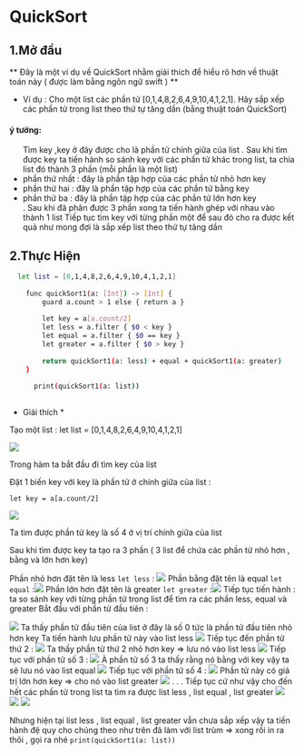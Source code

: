 # QuickSort

## 1.Mở đầu

** Đây là một ví dụ về QuickSort nhằm giải thích để hiểu rõ hơn về thuật toán này ( được làm bằng ngôn ngữ swift ) **
* Ví dụ : Cho một list các phần tử [0,1,4,8,2,6,4,9,10,4,1,2,1]. Hãy sắp xếp các phần tử trong list theo thứ tự tăng dần (bằng thuật toán QuickSort) 

#### ý tưởng:

 <ul> Tìm key ,key ở đây được cho là phần tử chính giữa của list .
 Sau khi tìm được key ta tiến hành so sánh key với các phần tử khác trong list, ta chia list đó thành 3 phần (mỗi phần là một list) <li> phần thứ nhất : đây là phần tập hợp của các phần tử nhỏ hơn key </li><li> phần thứ hai : đây là phần tập hợp của các phần tử bằng key </li><li> phần thứ ba : đây là phần tập hợp của các phần tử lớn hơn key </li>.
Sau khi đã phân được 3 phần xong ta tiến hành ghép với nhau vào thành 1 list 
Tiếp tục tìm key với từng phần một để sau đó cho ra được kết quả như mong đợi là sắp xếp list theo thứ tự tăng dần 
</ul> 

## 2.Thực Hiện  

```sh 
  let list = [0,1,4,8,2,6,4,9,10,4,1,2,1]
  
    func quickSort1(a: [Int]) -> [Int] {
        guard a.count > 1 else { return a }
        
        let key = a[a.count/2]
        let less = a.filter { $0 < key }
        let equal = a.filter { $0 == key }
        let greater = a.filter { $0 > key }
        
        return quickSort1(a: less) + equal + quickSort1(a: greater)
    }
    
      print(quickSort1(a: list))
      
  ```

* Giải thích *

Tạo một list :   let list = [0,1,4,8,2,6,4,9,10,4,1,2,1] 

<img src="http://imgur.com/KaVl9pb.png">

Trong hàm ta bắt đầu đi tìm key của list 

Đặt 1 biến key với key là phần tử ở chính giữa của list :

` let key = a[a.count/2] `

<img src="http://imgur.com/aIWDbby">

Ta tìm được phần tử key là số 4 ở vị trí chính giữa của list 

Sau khi tìm được key ta tạo ra 3 phần ( 3 list để chứa các phần tử nhỏ hơn , bằng và lớn hơn key) 

Phần nhỏ hơn  đặt tên là less 
` let less ` : <img src="http://imgur.com/N31xi9O">
Phần bằng đặt tên là equal 
` let equal ` :<img src="http://imgur.com/bGvzLeK">
Phần lớn hơn  đặt tên là greater 
` let greater ` :<img src="http://imgur.com/031Mj7P">
Tiếp tục tiến hành : ta so sánh key với từng phần tử trong list để tìm ra các phần less, equal và greater 
Bắt đầu với phần tử đầu tiên :

<img src="http://imgur.com/DAHs41x">
Ta thấy phần tử đầu tiên của list ở đây là số 0 tức là phần tử đầu tiên nhỏ hơn key
Ta tiến hành lưu phần tử này vào list less 
<img src="http://imgur.com/H9srpYP">
Tiếp tục đến phần tử thứ 2 :
<img src="http://imgur.com/YF3S8pu">
Ta thấy phần tử thứ 2 nhỏ hơn key => lưu nó vào list less 
<img src="http://imgur.com/c2UdigF">
Tiếp tục với phần tử số 3 :
<img src="http://imgur.com/69dpHIa">
À phần tử số 3 ta thấy rằng nó bằng với key vậy ta sẽ lưu nó vào list equal 
<img src="http://imgur.com/4mNIOOV">
Tiếp tục với phần tử số 4 :
<img src="http://imgur.com/rI2GJSR">
Phần tử này có giá trị lớn hơn key => cho nó vào list greater 
<img src="http://imgur.com/t4GI3uO">
.
.
.
Tiếp tục cứ như vậy cho đến hết các phần tử trong list ta tìm ra được list less , list equal , list greater 

<img src="http://imgur.com/ZbAnTMf">
<img src="http://imgur.com/YQzgTiM">
<img src="http://imgur.com/QgREP5m">

Nhưng hiện tại list less , list equal , list greater vẫn chưa sắp xếp vậy ta tiến hành đệ quy cho chúng theo như trên đã làm với list trùm => xong rồi in ra thôi , gọi ra nhé ` print(quickSort1(a: list)) ` 










